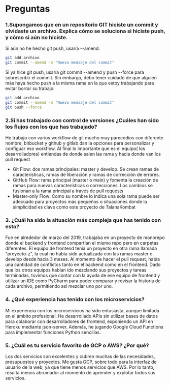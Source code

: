 # Preguntas

### 1.Supongamos que en un repositorio GIT hiciste un commit y olvidaste un archivo. Explica cómo se soluciona si hiciste push, y cómo si aún no hiciste.
Si aún no he hecho git push, usaría --amend:

```bash
git add archivo
git commit --amend -m "Nuevo mensaje del commit"

```

Si ya hice git push, usaría git commit --amend y push --force para sobrescribir el commit. Sin embargo, debo tener cuidado de que alguien más haya hecho push a la misma rama en la que estoy trabajando para evitar borrar su trabajo:



```bash
git add archivo
git commit --amend -m "Nuevo mensaje del commit"
git push --force
```


### 2.Si has trabajado con control de versiones ¿Cuáles han sido los flujos con los que has trabajado?
He trabajo con varios workflow de git mucho muy parecedios con diferente nombre, 
bitbucket y github y gitlab dan la opciones para personalizar y configuar eso workflow.
Al final lo importante que es el equipo( los desarrolladores) entiendas de donde salen las rama y hacia donde van los pull request 

* Git Flow: dos ramas principales: master y develop. Se crean ramas de características, ramas de liberación y ramas de corrección de errores.
* GitHub Flow: rama principal (master o main) y fomenta la creación de ramas para nuevas características o correcciones. Los cambios se fusionan a la rama principal a través de pull requests
* Master-only Flow: Como su nombre lo indica una sola rama puede ser adecuado para proyectos más pequeños o situaciones donde la simplicidad es clave como este proyecto de TalanaKombat

### 3. ¿Cuál ha sido la situación más compleja que has tenido con esto?
Fue en alrededor de marzo del 2019, trabajaba en un proyecto de monorepo donde el backend y frontend compartían el mismo repo pero en carpetas diferentes. El equipo de frontend tenía un proyecto en otra rama llamada "proyecto-z", la cual no había sido actualizada con las ramas master o develop desde hacía 3 meses.
Al momento de hacer el pull request, había una cantidad de conflictos tanto en el backend como en el frontend. Dado que los otros equipos habían ido mezclando sus proyectos y tareas terminadas,
tuvimos que contar con la ayuda de ese equipo de frontend y utilizar un IDE como PyCharm para poder comparar y revisar la historia de cada archivo, permitiendo así mezclar uno por uno.



### 4. ¿Qué experiencia has tenido con los microservicios?
Mi experiencia con los microservicios ha sido entusiasta, aunque limitada en el ámbito profesional. He desarrollado APIs sin utilizar bases de datos para colaborar con desarrolladores de frontend, exponiendo un API en Heroku mediante json-server. Además, he jugando Google Cloud Functions para implementar funciones Python sencillas.

### 5. ¿Cuál es tu servicio favorito de GCP o AWS? ¿Por qué?
Los dos servicios son excelentes y cubren muchas de las necesidades, presupuestos y proyectos. Me gusta GCP, sobre todo para la interfaz de usuario de la web, ya que tiene menos servicios que AWS. Por lo tanto, resulta menos abrumador al momento de aprender y explotar todos sus servicios.





